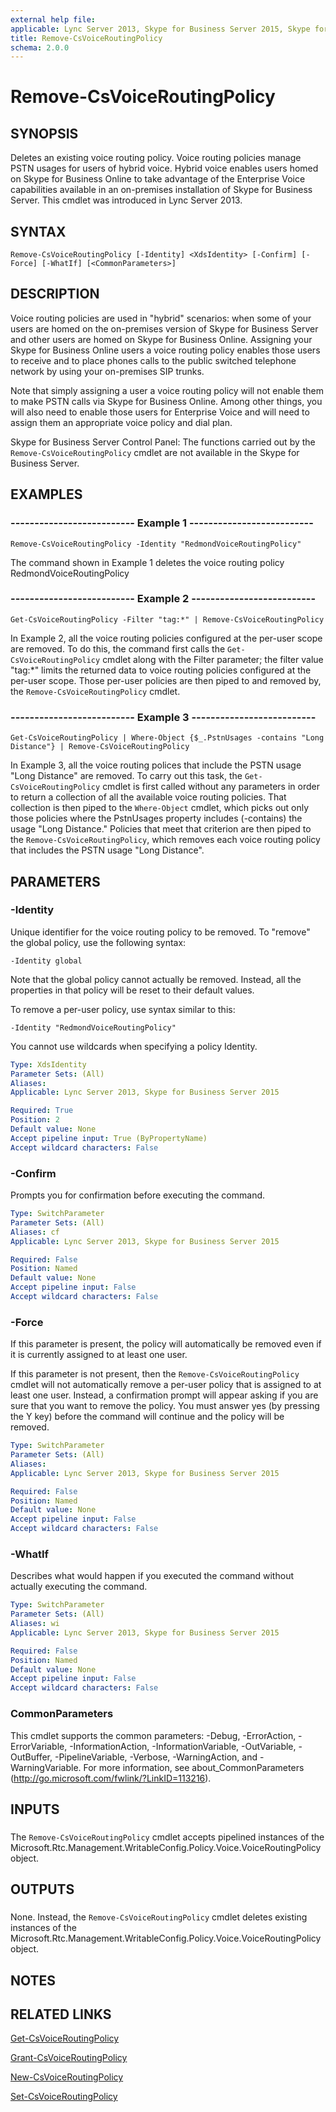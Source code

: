 ```yaml
---
external help file: 
applicable: Lync Server 2013, Skype for Business Server 2015, Skype for Business Server 2019
title: Remove-CsVoiceRoutingPolicy
schema: 2.0.0
---
```


# Remove-CsVoiceRoutingPolicy

## SYNOPSIS
Deletes an existing voice routing policy.
Voice routing policies manage PSTN usages for users of hybrid voice.
Hybrid voice enables users homed on Skype for Business Online to take advantage of the Enterprise Voice capabilities available in an on-premises installation of Skype for Business Server.
This cmdlet was introduced in Lync Server 2013.


## SYNTAX

```
Remove-CsVoiceRoutingPolicy [-Identity] <XdsIdentity> [-Confirm] [-Force] [-WhatIf] [<CommonParameters>]
```

## DESCRIPTION
Voice routing policies are used in "hybrid" scenarios: when some of your users are homed on the on-premises version of Skype for Business Server and other users are homed on Skype for Business Online.
Assigning your Skype for Business Online users a voice routing policy enables those users to receive and to place phones calls to the public switched telephone network by using your on-premises SIP trunks.

Note that simply assigning a user a voice routing policy will not enable them to make PSTN calls via Skype for Business Online.
Among other things, you will also need to enable those users for Enterprise Voice and will need to assign them an appropriate voice policy and dial plan.

Skype for Business Server Control Panel: The functions carried out by the `Remove-CsVoiceRoutingPolicy` cmdlet are not available in the Skype for Business Server.


## EXAMPLES

### -------------------------- Example 1 --------------------------
```
Remove-CsVoiceRoutingPolicy -Identity "RedmondVoiceRoutingPolicy"
```

The command shown in Example 1 deletes the voice routing policy RedmondVoiceRoutingPolicy


### -------------------------- Example 2 --------------------------
```
Get-CsVoiceRoutingPolicy -Filter "tag:*" | Remove-CsVoiceRoutingPolicy
```

In Example 2, all the voice routing policies configured at the per-user scope are removed.
To do this, the command first calls the `Get-CsVoiceRoutingPolicy` cmdlet along with the Filter parameter; the filter value "tag:*" limits the returned data to voice routing policies configured at the per-user scope.
Those per-user policies are then piped to and removed by, the `Remove-CsVoiceRoutingPolicy` cmdlet.


### -------------------------- Example 3 --------------------------
```
Get-CsVoiceRoutingPolicy | Where-Object {$_.PstnUsages -contains "Long Distance"} | Remove-CsVoiceRoutingPolicy
```

In Example 3, all the voice routing polices that include the PSTN usage "Long Distance" are removed.
To carry out this task, the `Get-CsVoiceRoutingPolicy` cmdlet is first called without any parameters in order to return a collection of all the available voice routing policies.
That collection is then piped to the `Where-Object` cmdlet, which picks out only those policies where the PstnUsages property includes (-contains) the usage "Long Distance." Policies that meet that criterion are then piped to the `Remove-CsVoiceRoutingPolicy`, which removes each voice routing policy that includes the PSTN usage "Long Distance".


## PARAMETERS

### -Identity
Unique identifier for the voice routing policy to be removed.
To "remove" the global policy, use the following syntax:

`-Identity global`

Note that the global policy cannot actually be removed.
Instead, all the properties in that policy will be reset to their default values.

To remove a per-user policy, use syntax similar to this:

`-Identity "RedmondVoiceRoutingPolicy"`

You cannot use wildcards when specifying a policy Identity.

```yaml
Type: XdsIdentity
Parameter Sets: (All)
Aliases: 
Applicable: Lync Server 2013, Skype for Business Server 2015

Required: True
Position: 2
Default value: None
Accept pipeline input: True (ByPropertyName)
Accept wildcard characters: False
```

### -Confirm
Prompts you for confirmation before executing the command.

```yaml
Type: SwitchParameter
Parameter Sets: (All)
Aliases: cf
Applicable: Lync Server 2013, Skype for Business Server 2015

Required: False
Position: Named
Default value: None
Accept pipeline input: False
Accept wildcard characters: False
```

### -Force
If this parameter is present, the policy will automatically be removed even if it is currently assigned to at least one user.

If this parameter is not present, then the `Remove-CsVoiceRoutingPolicy` cmdlet will not automatically remove a per-user policy that is assigned to at least one user.
Instead, a confirmation prompt will appear asking if you are sure that you want to remove the policy.
You must answer yes (by pressing the Y key) before the command will continue and the policy will be removed.


```yaml
Type: SwitchParameter
Parameter Sets: (All)
Aliases: 
Applicable: Lync Server 2013, Skype for Business Server 2015

Required: False
Position: Named
Default value: None
Accept pipeline input: False
Accept wildcard characters: False
```

### -WhatIf
Describes what would happen if you executed the command without actually executing the command.

```yaml
Type: SwitchParameter
Parameter Sets: (All)
Aliases: wi
Applicable: Lync Server 2013, Skype for Business Server 2015

Required: False
Position: Named
Default value: None
Accept pipeline input: False
Accept wildcard characters: False
```

### CommonParameters
This cmdlet supports the common parameters: -Debug, -ErrorAction, -ErrorVariable, -InformationAction, -InformationVariable, -OutVariable, -OutBuffer, -PipelineVariable, -Verbose, -WarningAction, and -WarningVariable. For more information, see about_CommonParameters (http://go.microsoft.com/fwlink/?LinkID=113216).

## INPUTS

###  
The `Remove-CsVoiceRoutingPolicy` cmdlet accepts pipelined instances of the Microsoft.Rtc.Management.WritableConfig.Policy.Voice.VoiceRoutingPolicy object.

## OUTPUTS

###  
None.
Instead, the `Remove-CsVoiceRoutingPolicy` cmdlet deletes existing instances of the Microsoft.Rtc.Management.WritableConfig.Policy.Voice.VoiceRoutingPolicy object.

## NOTES

## RELATED LINKS

[Get-CsVoiceRoutingPolicy](Get-CsVoiceRoutingPolicy.md)

[Grant-CsVoiceRoutingPolicy](Grant-CsVoiceRoutingPolicy.md)

[New-CsVoiceRoutingPolicy](New-CsVoiceRoutingPolicy.md)

[Set-CsVoiceRoutingPolicy](Set-CsVoiceRoutingPolicy.md)
